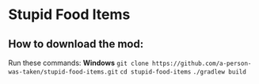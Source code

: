 # Stupid Food Items
## How to download the mod:
Run these commands:
**Windows**
`git clone https://github.com/a-person-was-taken/stupid-food-items.git`
`cd stupid-food-items`
`./gradlew build`
